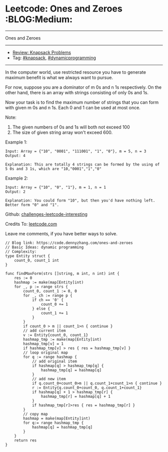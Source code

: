 # Leetcode: Ones and Zeroes     :BLOG:Medium:


---

Ones and Zeroes  

---

-   [Review: Knapsack Problems](https://code.dennyzhang.com/review-knapsack)
-   Tag: [#knapsack](https://code.dennyzhang.com/tag/knapsack), [#dynamicprogramming](https://code.dennyzhang.com/tag/dynamicprogramming)

---

In the computer world, use restricted resource you have to generate maximum benefit is what we always want to pursue.  

For now, suppose you are a dominator of m 0s and n 1s respectively. On the other hand, there is an array with strings consisting of only 0s and 1s.  

Now your task is to find the maximum number of strings that you can form with given m 0s and n 1s. Each 0 and 1 can be used at most once.  

Note:  
1.  The given numbers of 0s and 1s will both not exceed 100
2.  The size of given string array won't exceed 600.

Example 1:  

    Input: Array = {"10", "0001", "111001", "1", "0"}, m = 5, n = 3
    Output: 4
    
    Explanation: This are totally 4 strings can be formed by the using of 5 0s and 3 1s, which are "10,"0001","1","0"

Example 2:  

    Input: Array = {"10", "0", "1"}, m = 1, n = 1
    Output: 2
    
    Explanation: You could form "10", but then you'd have nothing left. Better form "0" and "1".

Github: [challenges-leetcode-interesting](https://github.com/DennyZhang/challenges-leetcode-interesting/tree/master/ones-and-zeroes)  

Credits To: [leetcode.com](https://leetcode.com/problems/ones-and-zeroes/description/)  

Leave me comments, if you have better ways to solve.  

    // Blog link: https://code.dennyzhang.com/ones-and-zeroes
    // Basic Ideas: dynamic programming
    // Complexity: 
    type Entity struct {
        count_0, count_1 int
    }
    
    func findMaxForm(strs []string, m int, n int) int {
        res := 0
        hashmap := make(map[Entity]int)
        for _, p := range strs {
            count_0, count_1 := 0, 0
            for _, ch := range p {
                if ch == '0' { 
                    count_0 += 1
                } else {
                    count_1 += 1
                }
            }
            if count_0 > m || count_1>n { continue }
            // add current item
            v := Entity{count_0, count_1}
            hashmap_tmp := make(map[Entity]int)
            hashmap_tmp[v] = 1
            if hashmap_tmp[v] > res { res = hashmap_tmp[v] }
            // loop original map
            for q := range hashmap {
                // add original item
                if hashmap[q] > hashmap_tmp[q] { 
                    hashmap_tmp[q] = hashmap[q]
                }
                // add new item
                if q.count_0+count_0>m || q.count_1+count_1>n { continue }
                r := Entity{q.count_0+count_0, q.count_1+count_1}
                if hashmap[q] + 1 > hashmap_tmp[r] {
                    hashmap_tmp[r] = hashmap[q] + 1
                }
                if hashmap_tmp[r]>res { res = hashmap_tmp[r] }
            }
            // copy map
            hashmap = make(map[Entity]int)
            for q:= range hashmap_tmp {
                hashmap[q] = hashmap_tmp[q]
            }
        }
        return res
    }